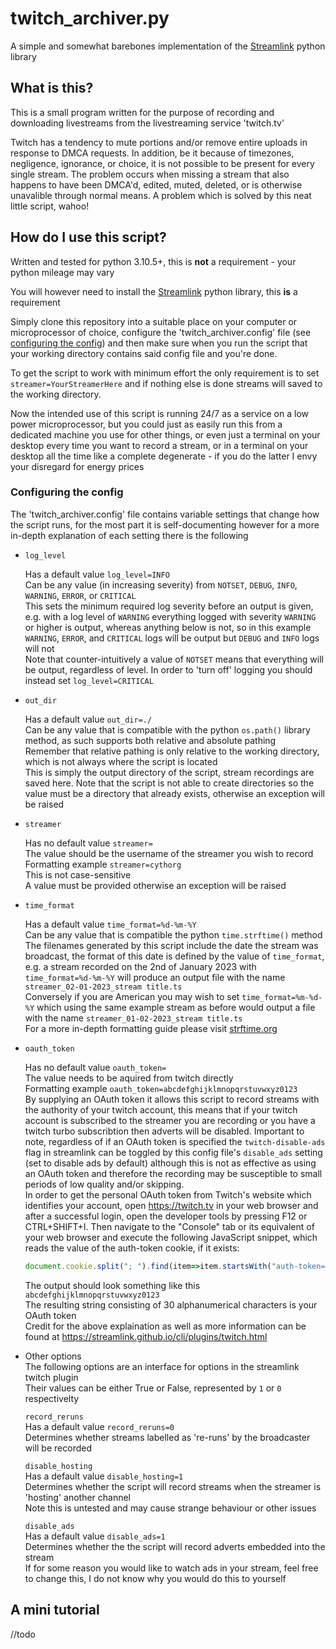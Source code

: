 # twitch_archiver.py
A simple and somewhat barebones implementation of the [Streamlink](https://streamlink.github.io/) python library
## What is this?
This is a small program written for the purpose of recording and downloading livestreams from the livestreaming service 'twitch.tv'

Twitch has a tendency to mute portions and/or remove entire uploads in response to DMCA requests. In addition, be it because of timezones, negligence, ignorance, or choice, it is not possible to be present for every single stream. The problem occurs when missing a stream that also happens to have been DMCA'd, edited, muted, deleted, or is otherwise unavalible through normal means. A problem which is solved by this neat little script, wahoo!

## How do I use this script?
Written and tested for python 3.10.5+, this is __not__ a requirement - your python mileage may vary

You will however need to install the [Streamlink](https://streamlink.github.io/install.html) python library, this __is__ a requirement

Simply clone this repository into a suitable place on your computer or microprocessor of choice, configure the 'twitch_archiver.config' file (see [configuring the config](#configuring-the-config)) and then make sure when you run the script that your working directory contains said config file and you're done.

To get the script to work with minimum effort the only requirement is to set `streamer=YourStreamerHere` and if nothing else is done streams will saved to the working directory.

Now the intended use of this script is running 24/7 as a service on a low power microprocessor, but you could just as easily run this from a dedicated machine you use for other things, or even just a terminal on your desktop every time you want to record a stream, or in a terminal on your desktop all the time like a complete degenerate - if you do the latter I envy your disregard for energy prices

### Configuring the config
The 'twitch_archiver.config' file contains variable settings that change how the script runs, for the most part it is self-documenting however for a more in-depth explanation of each setting there is the following

 - `log_level`
   
   Has a default value `log_level=INFO`  
   Can be any value (in increasing severity) from `NOTSET`, `DEBUG`, `INFO`, `WARNING`, `ERROR`, or `CRITICAL`  
   This sets the minimum required log severity before an output is given, e.g. with a log level of `WARNING` everything logged with severity `WARNING` or higher is output, whereas anything below is not, so in this example `WARNING`, `ERROR`, and `CRITICAL` logs will be output but `DEBUG` and `INFO` logs will not    
   Note that counter-intuitively a value of `NOTSET` means that everything will be output, regardless of level. In order to 'turn off' logging you should instead set `log_level=CRITICAL`
 - `out_dir`  
   
   Has a default value `out_dir=./`  
   Can be any value that is compatible with the python `os.path()` library method, as such supports both relative and absolute pathing  
   Remember that relative pathing is only relative to the working directory, which is not always where the script is located  
   This is simply the output directory of the script, stream recordings are saved here. Note that the script is not able to create directories so the value must be a directory that already exists, otherwise an exception will be raised
   
 - `streamer`  
 
   Has no default value `streamer=`  
   The value should be the username of the streamer you wish to record  
   Formatting example `streamer=cythorg`  
   This is not case-sensitive  
   A value must be provided otherwise an exception will be raised  

 - `time_format`  
 
   Has a default value `time_format=%d-%m-%Y`  
   Can be any value that is compatible the python `time.strftime()` method  
   The filenames generated by this script include the date the stream was broadcast, the format of this date is defined by the value of `time_format`, e.g. a stream recorded on the 2nd of January 2023 with `time_format=%d-%m-%Y` will produce an output file with the name `streamer_02-01-2023_stream title.ts`  
   Conversely if you are American you may wish to set `time_format=%m-%d-%Y` which using the same example stream as before would output a file with the name `streamer_01-02-2023_stream title.ts`  
   For a more in-depth formatting guide please visit [strftime.org](https://strftime.org)  
   
 - `oauth_token`  
   
   Has no default value `oauth_token=`  
   The value needs to be aquired from twitch directly  
   Formatting example `oauth_token=abcdefghijklmnopqrstuvwxyz0123`  
   By supplying an OAuth token it allows this script to record streams with the authority of your twitch account, this means that if your twitch account is subscribed to the streamer you are recording or you have a twitch turbo subscribtion then adverts will be disabled. Important to note, regardless of if an OAuth token is specified the `twitch-disable-ads` flag in streamlink can be toggled by this config file's `disable_ads` setting (set to disable ads by default) although this is not as effective as using an OAuth token and therefore the recording may be susceptible to small periods of low quality and/or skipping.    
   In order to get the personal OAuth token from Twitch's website which identifies your account, open https://twitch.tv in your web browser and after a successful login, open the developer tools by pressing F12 or CTRL+SHIFT+I. Then navigate to the "Console" tab or its equivalent of your web browser and execute the following JavaScript snippet, which reads the value of the auth-token cookie, if it exists:  
   ```javascript
   document.cookie.split("; ").find(item=>item.startsWith("auth-token="))?.split("=")[1]
   ```
   The output should look something like this `abcdefghijklmnopqrstuvwxyz0123`  
   The resulting string consisting of 30 alphanumerical characters is your OAuth token  
   Credit for the above explaination as well as more information can be found at https://streamlink.github.io/cli/plugins/twitch.html  

 - Other options  
   The following options are an interface for options in the streamlink twitch plugin  
   Their values can be either True or False, represented by `1` or `0` respectivelty  
   
   `record_reruns`  
   Has a default value `record_reruns=0`  
   Determines whether streams labelled as 're-runs' by the broadcaster will be recorded  
   
   `disable_hosting`  
   Has a default value `disable_hosting=1`  
   Determines whether the script will record streams when the streamer is 'hosting' another channel  
   Note this is untested and may cause strange behaviour or other issues  
   
   `disable_ads`  
   Has a default value `disable_ads=1`  
   Determines whether the the script will record adverts embedded into the stream  
   If for some reason you would like to watch ads in your stream, feel free to change this, I do not know why you would do this to yourself  

## A mini tutorial
//todo
